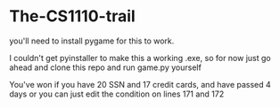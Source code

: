 # The-CS1110-trail

you'll need to install pygame for this to work.

I couldn't get pyinstaller to make this a working .exe, so for now just go ahead and clone this repo and run game.py yourself

You've won if you have 20 SSN and 17 credit cards, and have passed 4 days
or you can just edit the condition on lines 171 and 172
